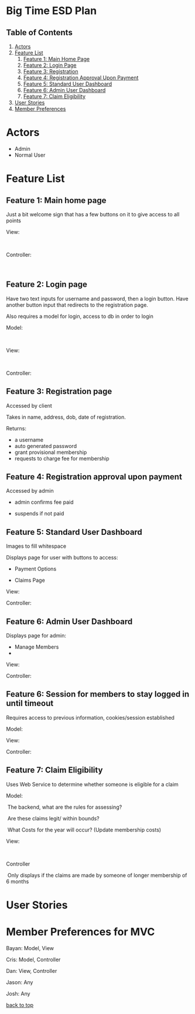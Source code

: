 # Big Time ESD Plan



## Table of Contents

1. [Actors](#actors)
2. [Feature List](#feature-list)
   1. [Feature 1: Main Home Page](#feature-1-main-home-page)
   2. [Feature 2: Login Page](#feature-2-login-page)
   3. [Feature 3: Registration](#feature-3-registration-page)
   4. [Feature 4: Registration Approval Upon Payment](#feature-4-registration-approval-upon-payment)
   5. [Feature 5: Standard User Dashboard](#feature-5-standard-user-dashboard)
   6. [Feature 6: Admin User Dashboard](#feature-6-admin-user-dashboard)
   7. [Feature 7: Claim Eligibility](#feature-7-claim-eligibility)
3. [User Stories](#user-stories)
4. [Member Preferences](#member-preferences-for-mvc)



# Actors

* Admin
* Normal User



# Feature List



## Feature 1: Main home page

Just a bit welcome sign that has a few buttons on it to give access to all points



View:

​	

Controller:

​	



## Feature 2: Login page

Have two text inputs for username and password, then a login button.
Have another button input that redirects to the registration page.

Also requires a model for login, access to db in order to login



Model:

​	

View:

​	

Controller:



## Feature 3: Registration page

Accessed by client

Takes in name, address, dob, date of registration.

Returns: 

* a username
* auto generated password
* grant provisional membership
* requests to charge fee for membership



## Feature 4: Registration approval upon payment

Accessed by admin

* admin confirms fee paid

* suspends if not paid

  



## Feature 5: Standard User Dashboard

Images to fill whitespace

Displays page for user with buttons to access:

* Payment Options

* Claims Page

  



View:



Controller:



## Feature 6: Admin User Dashboard

Displays page for admin:

* Manage Members
* 



View:



Controller:



## Feature 6: Session for members to stay logged in until timeout

Requires access to previous information, cookies/session established



Model:



View:



Controller:





## Feature 7: Claim Eligibility

Uses Web Service to determine whether someone is eligible for a claim



Model:

​	The backend, what are the rules for assessing?

​	Are these claims legit/ within bounds?

​	What Costs for the year will occur? (Update membership costs)

View:

​	

Controller

​	Only displays if the claims are made  by someone of longer membership of 6 months



# User Stories



# Member Preferences for MVC

Bayan: Model, View

Cris: Model, Controller 

Dan: View, Controller

Jason: Any

Josh: Any 

[back to top](#table-of-contents)
